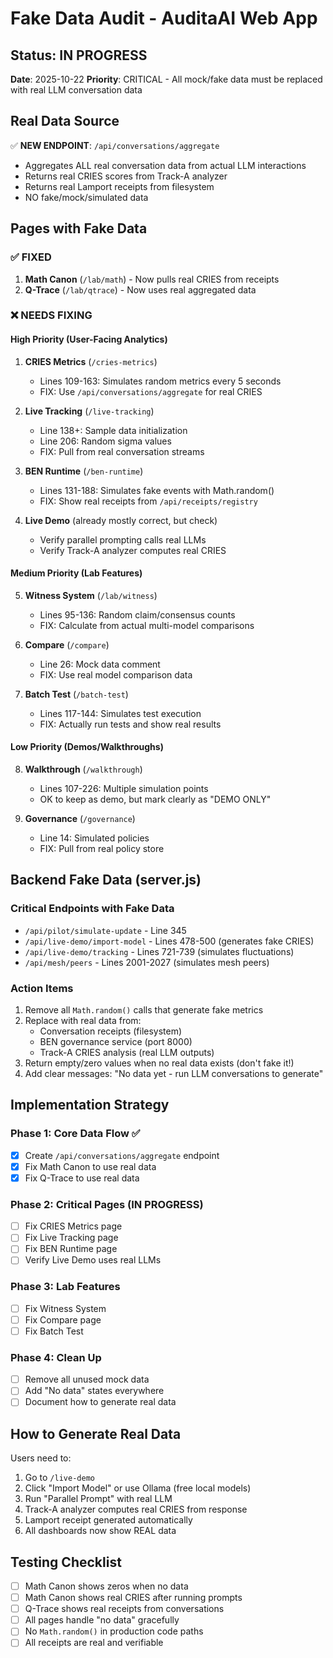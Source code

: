 # Fake Data Audit - AuditaAI Web App

## Status: IN PROGRESS
**Date**: 2025-10-22
**Priority**: CRITICAL - All mock/fake data must be replaced with real LLM conversation data

## Real Data Source
✅ **NEW ENDPOINT**: `/api/conversations/aggregate`
- Aggregates ALL real conversation data from actual LLM interactions
- Returns real CRIES scores from Track-A analyzer
- Returns real Lamport receipts from filesystem
- NO fake/mock/simulated data

## Pages with Fake Data

### ✅ FIXED
1. **Math Canon** (`/lab/math`) - Now pulls real CRIES from receipts
2. **Q-Trace** (`/lab/qtrace`) - Now uses real aggregated data

### ❌ NEEDS FIXING

#### High Priority (User-Facing Analytics)
1. **CRIES Metrics** (`/cries-metrics`)
   - Lines 109-163: Simulates random metrics every 5 seconds
   - FIX: Use `/api/conversations/aggregate` for real CRIES

2. **Live Tracking** (`/live-tracking`)
   - Line 138+: Sample data initialization
   - Line 206: Random sigma values
   - FIX: Pull from real conversation streams

3. **BEN Runtime** (`/ben-runtime`)
   - Lines 131-188: Simulates fake events with Math.random()
   - FIX: Show real receipts from `/api/receipts/registry`

4. **Live Demo** (already mostly correct, but check)
   - Verify parallel prompting calls real LLMs
   - Verify Track-A analyzer computes real CRIES

#### Medium Priority (Lab Features)
5. **Witness System** (`/lab/witness`)
   - Lines 95-136: Random claim/consensus counts
   - FIX: Calculate from actual multi-model comparisons

6. **Compare** (`/compare`)
   - Line 26: Mock data comment
   - FIX: Use real model comparison data

7. **Batch Test** (`/batch-test`)
   - Lines 117-144: Simulates test execution
   - FIX: Actually run tests and show real results

#### Low Priority (Demos/Walkthroughs)
8. **Walkthrough** (`/walkthrough`)
   - Lines 107-226: Multiple simulation points
   - OK to keep as demo, but mark clearly as "DEMO ONLY"

9. **Governance** (`/governance`)
   - Line 14: Simulated policies
   - FIX: Pull from real policy store

## Backend Fake Data (server.js)

### Critical Endpoints with Fake Data
- `/api/pilot/simulate-update` - Line 345
- `/api/live-demo/import-model` - Lines 478-500 (generates fake CRIES)
- `/api/live-demo/tracking` - Lines 721-739 (simulates fluctuations)
- `/api/mesh/peers` - Lines 2001-2027 (simulates mesh peers)

### Action Items
1. Remove all `Math.random()` calls that generate fake metrics
2. Replace with real data from:
   - Conversation receipts (filesystem)
   - BEN governance service (port 8000)
   - Track-A CRIES analysis (real LLM outputs)
3. Return empty/zero values when no real data exists (don't fake it!)
4. Add clear messages: "No data yet - run LLM conversations to generate"

## Implementation Strategy

### Phase 1: Core Data Flow ✅
- [x] Create `/api/conversations/aggregate` endpoint
- [x] Fix Math Canon to use real data
- [x] Fix Q-Trace to use real data

### Phase 2: Critical Pages (IN PROGRESS)
- [ ] Fix CRIES Metrics page
- [ ] Fix Live Tracking page  
- [ ] Fix BEN Runtime page
- [ ] Verify Live Demo uses real LLMs

### Phase 3: Lab Features
- [ ] Fix Witness System
- [ ] Fix Compare page
- [ ] Fix Batch Test

### Phase 4: Clean Up
- [ ] Remove all unused mock data
- [ ] Add "No data" states everywhere
- [ ] Document how to generate real data

## How to Generate Real Data

Users need to:
1. Go to `/live-demo`
2. Click "Import Model" or use Ollama (free local models)
3. Run "Parallel Prompt" with real LLM
4. Track-A analyzer computes real CRIES from response
5. Lamport receipt generated automatically
6. All dashboards now show REAL data

## Testing Checklist
- [ ] Math Canon shows zeros when no data
- [ ] Math Canon shows real CRIES after running prompts
- [ ] Q-Trace shows real receipts from conversations
- [ ] All pages handle "no data" gracefully
- [ ] No `Math.random()` in production code paths
- [ ] All receipts are real and verifiable
